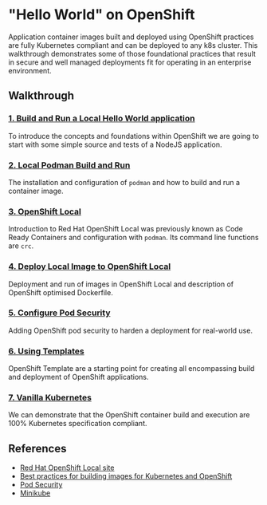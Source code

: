 # "Hello World" on OpenShift
Application container images built and deployed using OpenShift practices are fully Kubernetes compliant and can be deployed to any k8s cluster. This walkthrough demonstrates some of those foundational practices that result in secure and well managed deployments fit for operating in an enterprise environment.


## Walkthrough
### [1. Build and Run a Local Hello World application](walkthrough/1-hello-world-begin.md)

To introduce the concepts and foundations within OpenShift we are going to start with some simple source and tests of a NodeJS application. 

### [2. Local Podman Build and Run](walkthrough/2-local-podman-build-and-run.md)
The installation and configuration of `podman` and how to build and run a container image.

### [3. OpenShift Local](walkthrough/3-openshift-local.md)
Introduction to Red Hat OpenShift Local was previously known as Code Ready Containers and configuration with `podman`. Its command line functions are `crc`.

### [4. Deploy Local Image to OpenShift Local](walkthrough/4-deploy-local-image-to-openshift.md)
Deployment and run of images in OpenShift Local and description of OpenShift optimised Dockerfile.

### [5. Configure Pod Security](walkthrough/5-configure-pod-security.md)
Adding OpenShift pod security to harden a deployment for real-world use.

### [6. Using Templates](walkthrough/6-using-templates.md)
OpenShift Template are a starting point for creating all encompassing build and deployment of OpenShift applications.

### [7. Vanilla Kubernetes](walkthrough/7-vanilla-kubernetes.md)
We can demonstrate that the OpenShift container build and execution are 100% Kubernetes specification compliant.

## References
- [Red Hat OpenShift Local site](https://developers.redhat.com/products/openshift-local/overview)
- [Best practices for building images for Kubernetes and OpenShift](https://developer.ibm.com/learningpaths/universal-application-image/design-universal-image/)
- [Pod Security](https://developer.ibm.com/learningpaths/secure-context-constraints-openshift/scc-tutorial/)
- [Minikube](https://minikube.sigs.k8s.io/docs/)







